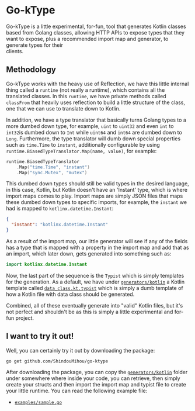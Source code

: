 # Go-kType

Go-kType is a little experimental, for-fun, tool that generates Kotlin classes based from Golang classes, allowing HTTP 
APIs to expose types that they want to expose, plus a recommended import map and generator, to generate types for their  
clients.

## Methodology

Go-kType works with the heavy use of Reflection, we have this little internal thing called a `runtime` (not really a runtime), 
which contains all the translated classes. In this `runtime`, we have private methods called `classFrom` that heavily uses 
reflection to build a little structure of the class, one that we can use to translate down to Kotlin. 

In addition, we have a type translator that basically turns Golang types to a more dumbed down type, for example, 
`uint` to `uint32` and even `int` to `int32`is dumbed down to `Int` while `uint64` and `int64` are dumbed down to `Long`. 
Furthermore, the type translator will dumb down special properties such as `time.Time` to `instant`, additionally configurable 
by using `runtime.BiasedTypeTranslator.Map(name, value)`, for example:
```go
runtime.BiasedTypeTranslator
    .Map("time.Time", "instant")
    .Map("sync.Mutex", "mutex")
```

This dumbed down types should still be valid types in the desired language, in this case, Kotlin, but Kotlin doesn't have 
an 'Instant' type, which is where import maps comes to play. Import maps are simply JSON files that maps these dumbed down 
types to specific imports, for example, the `instant` we had is mapped to `kotlinx.datetime.Instant`:
```json
{
  "instant": "kotlinx.datetime.Instant"
}
```

As a result of the import map, our little generator will see if any of the fields has a type that is mapped with a property 
in the import map and add that as an import, which later down, gets generated into something such as:
```kotlin
import kotlinx.datetime.Instant
```

Now, the last part of the sequence is the `Typist` which is simply templates for the generation. As a default, we have under 
[`generators/kotlin`](generators/kotlin) a Kotlin template called [`data_class.kt.typist`](generators/kotlin/data_class.kt.typist) which 
is simply a dumb template of how a Kotlin file with data class should be generated.

Combined, all of these eventually generate into "valid" Kotlin files, but it's not perfect and shouldn't be as this is simply a little 
experimental and for-fun project.

## I want to try it out!

Well, you can certainly try it out by downloading the package:
```shell
go get github.com/ShindouMihou/go-ktype
```

After downloading the package, you can copy the [`generators/kotlin`](generators/kotlin) folder under somewhere where inside your code, 
you can retrieve, then simply create your structs and then import the import map and typist file to create your little runtime. You can 
read the following example file:
- [`examples/sample.go`](examples/sample.go)